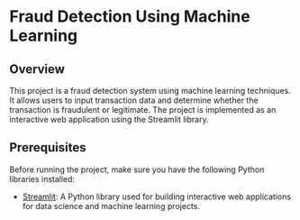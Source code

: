 # Fraud Detection Using Machine Learning

## Overview

This project is a fraud detection system using machine learning techniques. It allows users to input transaction data and determine whether the transaction is fraudulent or legitimate. The project is implemented as an interactive web application using the Streamlit library.

## Prerequisites

Before running the project, make sure you have the following Python libraries installed:

- [Streamlit](https://streamlit.io/): A Python library used for building interactive web applications for data science and machine learning projects.
